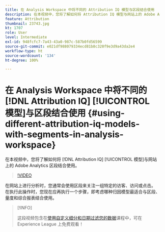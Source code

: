 ```yaml
---
title: 在 Analysis Workspace 中将不同的 Attribution IQ 模型与区段结合使用
description: 在本视频中，您将了解如何将 Attribution IQ 模型与网站上的 Adobe Analytics 区段结合使用。
feature: Attribution
thumbnail: 23743.jpg
kt: 1707
role: User
level: Intermediate
exl-id: 948fcfc7-7a43-43a0-987c-587b0fd56599
source-git-commit: e021df988079334ecd81b8c320f9e3d9a43da2e4
workflow-type: ht
source-wordcount: '134'
ht-degree: 100%

---
```


# 在 Analysis Workspace 中将不同的 [!DNL Attribution IQ] [!UICONTROL 模型]与区段结合使用 {#using-different-attribution-iq-models-with-segments-in-analysis-workspace}

在本视频中，您将了解如何将 [!DNL Attribution IQ] [!UICONTROL 模型]与网站上的 Adobe Analytics 区段结合使用。

>[!VIDEO](https://video.tv.adobe.com/v/23743/?quality=12)

在网站上进行分析时，您通常会使用区段来关注一组特定的访客、访问或点击。 在执行此操作时，您现在应再执行一个步骤，即考虑哪种归因模型最适合与区段、量度和综合报表结合使用。

>[!INFO]
>
> 这段视频包含在[使用自定义细分和日期过滤您的数据](https://experienceleague.adobe.com/?recommended=Analytics-U-1-2021.1.filterdata)课程中，可在 Experience League 上免费观看！


